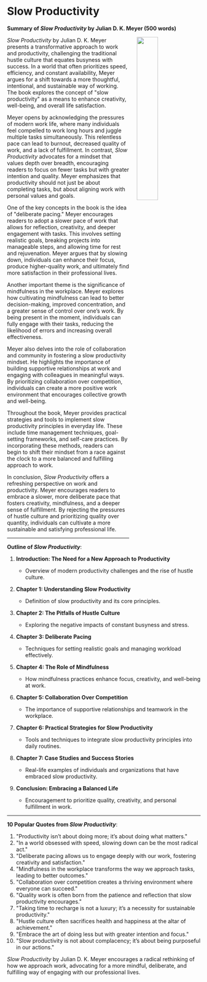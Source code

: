 # Slow Productivity

**Summary of *Slow Productivity* by Julian D. K. Meyer (500 words)**

<img src="https://m.media-amazon.com/images/I/613KQRM2VOL._SL500_.jpg" style="float:right;width:33%; padding-left:20px; padding-bottom:20px;"/>

*Slow Productivity* by Julian D. K. Meyer presents a transformative approach to work and productivity, challenging the traditional hustle culture that equates busyness with success. In a world that often prioritizes speed, efficiency, and constant availability, Meyer argues for a shift towards a more thoughtful, intentional, and sustainable way of working. The book explores the concept of "slow productivity" as a means to enhance creativity, well-being, and overall life satisfaction.

Meyer opens by acknowledging the pressures of modern work life, where many individuals feel compelled to work long hours and juggle multiple tasks simultaneously. This relentless pace can lead to burnout, decreased quality of work, and a lack of fulfillment. In contrast, *Slow Productivity* advocates for a mindset that values depth over breadth, encouraging readers to focus on fewer tasks but with greater intention and quality. Meyer emphasizes that productivity should not just be about completing tasks, but about aligning work with personal values and goals.

One of the key concepts in the book is the idea of "deliberate pacing." Meyer encourages readers to adopt a slower pace of work that allows for reflection, creativity, and deeper engagement with tasks. This involves setting realistic goals, breaking projects into manageable steps, and allowing time for rest and rejuvenation. Meyer argues that by slowing down, individuals can enhance their focus, produce higher-quality work, and ultimately find more satisfaction in their professional lives.

Another important theme is the significance of mindfulness in the workplace. Meyer explores how cultivating mindfulness can lead to better decision-making, improved concentration, and a greater sense of control over one’s work. By being present in the moment, individuals can fully engage with their tasks, reducing the likelihood of errors and increasing overall effectiveness.

Meyer also delves into the role of collaboration and community in fostering a slow productivity mindset. He highlights the importance of building supportive relationships at work and engaging with colleagues in meaningful ways. By prioritizing collaboration over competition, individuals can create a more positive work environment that encourages collective growth and well-being.

Throughout the book, Meyer provides practical strategies and tools to implement slow productivity principles in everyday life. These include time management techniques, goal-setting frameworks, and self-care practices. By incorporating these methods, readers can begin to shift their mindset from a race against the clock to a more balanced and fulfilling approach to work.

In conclusion, *Slow Productivity* offers a refreshing perspective on work and productivity. Meyer encourages readers to embrace a slower, more deliberate pace that fosters creativity, mindfulness, and a deeper sense of fulfillment. By rejecting the pressures of hustle culture and prioritizing quality over quantity, individuals can cultivate a more sustainable and satisfying professional life.

---

**Outline of *Slow Productivity***:

1. **Introduction: The Need for a New Approach to Productivity**
   - Overview of modern productivity challenges and the rise of hustle culture.

2. **Chapter 1: Understanding Slow Productivity**
   - Definition of slow productivity and its core principles.

3. **Chapter 2: The Pitfalls of Hustle Culture**
   - Exploring the negative impacts of constant busyness and stress.

4. **Chapter 3: Deliberate Pacing**
   - Techniques for setting realistic goals and managing workload effectively.

5. **Chapter 4: The Role of Mindfulness**
   - How mindfulness practices enhance focus, creativity, and well-being at work.

6. **Chapter 5: Collaboration Over Competition**
   - The importance of supportive relationships and teamwork in the workplace.

7. **Chapter 6: Practical Strategies for Slow Productivity**
   - Tools and techniques to integrate slow productivity principles into daily routines.

8. **Chapter 7: Case Studies and Success Stories**
   - Real-life examples of individuals and organizations that have embraced slow productivity.

9. **Conclusion: Embracing a Balanced Life**
   - Encouragement to prioritize quality, creativity, and personal fulfillment in work.

---

**10 Popular Quotes from *Slow Productivity***:

1. "Productivity isn’t about doing more; it’s about doing what matters."
2. "In a world obsessed with speed, slowing down can be the most radical act."
3. "Deliberate pacing allows us to engage deeply with our work, fostering creativity and satisfaction."
4. "Mindfulness in the workplace transforms the way we approach tasks, leading to better outcomes."
5. "Collaboration over competition creates a thriving environment where everyone can succeed."
6. "Quality work is often born from the patience and reflection that slow productivity encourages."
7. "Taking time to recharge is not a luxury; it’s a necessity for sustainable productivity."
8. "Hustle culture often sacrifices health and happiness at the altar of achievement."
9. "Embrace the art of doing less but with greater intention and focus."
10. "Slow productivity is not about complacency; it’s about being purposeful in our actions."

*Slow Productivity* by Julian D. K. Meyer encourages a radical rethinking of how we approach work, advocating for a more mindful, deliberate, and fulfilling way of engaging with our professional lives.